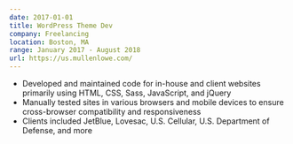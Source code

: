 ```yaml
---
date: 2017-01-01
title: WordPress Theme Dev
company: Freelancing
location: Boston, MA
range: January 2017 - August 2018
url: https://us.mullenlowe.com/
---
```


- Developed and maintained code for in-house and client websites primarily using HTML, CSS, Sass, JavaScript, and jQuery
- Manually tested sites in various browsers and mobile devices to ensure cross-browser compatibility and responsiveness
- Clients included JetBlue, Lovesac, U.S. Cellular, U.S. Department of Defense, and more

